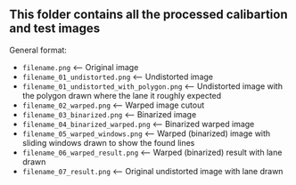This folder contains all the processed calibartion and test images
---
General format:
* `filename.png`							    <-- Original image
* `filename_01_undistorted.png`				    <-- Undistorted image
* `filename_01_undistorted_with_polygon.png`    <-- Undistorted image with the polygon drawn where the lane it roughly expected
* `filename_02_warped.png`					    <-- Warped image cutout
* `filename_03_binarized.png`					<-- Binarized image
* `filename_04_binarized_warped.png`			<-- Binarized warped image
* `filename_05_warped_windows.png`			    <-- Warped (binarized) image with sliding windows drawn to show the found lines
* `filename_06_warped_result.png`				<-- Warped (binarized) result with lane drawn
* `filename_07_result.png`					    <-- Original undistorted image with lane drawn
